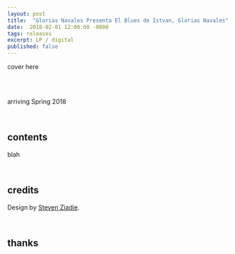 ```yaml
---
layout: post
title:  "Glorias Navales Presenta El Blues de Istvan, Glorias Navales"
date:  2018-02-01 12:00:00 -0800
tags: releases
excerpt: LP / digital
published: false
---
```




cover here

<br/>

<br/>arriving Spring 2018

<br/>

## contents

blah

<br/>

## credits

Design by [Steven Ziadie](http://estzi.com/).

<br/>

## thanks
